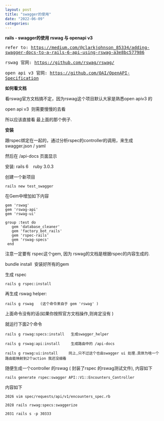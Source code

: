 ```yaml
---
layout: post
title: "swagger的使用"
date: "2022-06-09"
categories: 
---
```

<p><strong>rails - swagger的使用 rswag 与 openapi v3</strong></p>

<p><tt>refer to: <a href="https://medium.com/@clarkjohnson_85334/adding-swagger-docs-to-a-rails-6-api-using-rswag-a3e8bc577986">https://medium.com/@clarkjohnson_85334/adding-swagger-docs-to-a-rails-6-api-using-rswag-a3e8bc577986</a></tt></p>

<p><tt>rswag 官网:&nbsp;<a href="https://github.com/rswag/rswag/">https://github.com/rswag/rswag/</a></tt></p>

<p><tt>open api v3 官网:&nbsp;<a href="https://github.com/OAI/OpenAPI-Specification">https://github.com/OAI/OpenAPI-Specification</a></tt></p>

<p><strong>如何看文档</strong></p>

<p>看rswag官方文档搞不定，因为rswag这个项目默认大家是熟悉open apiv3 的</p>

<p>open api v3&nbsp; 则需要慢慢的去看</p>

<p>所以应该直接看 最上面的那个例子.</p>

<p><strong>安装</strong></p>

<p>跟rspec绑定在一起的，通过分析rspec的controller的调用，来生成swagger.json / yaml</p>

<p>然后在 /api-docs 页面显示</p>

<p>安装: rails 6&nbsp;&nbsp;&nbsp; ruby 3.0.3&nbsp;</p>

<p>创建一个新项目</p>

<p><code>rails new test_swagger</code></p>

<p>在Gem中增加如下内容</p>

<pre>
<code>gem &#39;rswag&#39;
gem &#39;rswag-api&#39;
gem &#39;rswag-ui&#39;

group :test do
   gem &#39;database_cleaner&#39;
   gem &#39;factory_bot_rails&#39;
   gem &#39;rspec-rails&#39;
   gem &#39;rswag-specs&#39;
 end
</code></pre>

<p>注意一定要有 rspec这个gem, 因为 rswag的文档是根据rspec的内容生成的.&nbsp;</p>

<p>bundle install&nbsp; 安装好所有的gem</p>

<p>生成 rspec</p>

<pre>
<code>rails g rspec:install</code></pre>

<p>再生成 rswag helper:&nbsp;</p>

<pre>
<code>rails g rswag&nbsp; &nbsp;(这个命令来自于 gem &#39;rswag&#39; )</code></pre>

<p>上面命令没有的话(如果你按照官方文档操作,则肯定没有 )</p>

<p>就运行下面2个命令</p>

<pre>
<code>rails g rswag:specs:install&nbsp; &nbsp;生成swagger_helper</code></pre>

<pre>
<code>rails g rswag:api:install&nbsp; &nbsp; &nbsp;生成路由中的 /api-docs</code></pre>

<pre>
<code>rails g rswag:ui:install&nbsp; &nbsp; &nbsp;同上,只不过这个也由swagger ui 处理.具体为啥一个路由能映射到2个action 我还没细看</code></pre>

<p>随便生成一个controller 的rswag ( 封装了rspec 的rswag测试文件), 内容如下</p>

<pre>
<code>rails generate rspec:swagger API::V1::Encounters_Controller</code></pre>

<p>内容如下</p>

<pre>
<code>2026 vim spec/requests/api/v1/encounters_spec.rb

2028 rails rswag:specs:swaggerize

2031 rails s -p 30333</code></pre>


